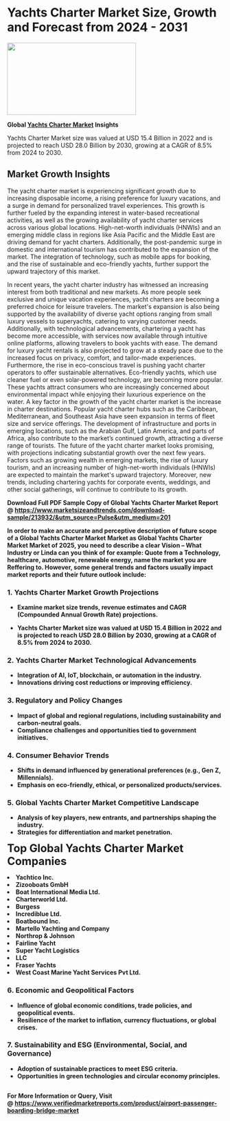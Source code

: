<H1>Yachts Charter Market Size, Growth and Forecast from 2024 - 2031</H1><img class="aligncenter size-medium wp-image-584254" src="https://thirdeyenews.in/wp-content/uploads/2024/09/Global-Market-Research-300x168.jpeg" alt="" width="300" height="168" /><p><strong>Global&nbsp;<a href="https://www.marketsizeandtrends.com/download-sample/213932/&amp;utm_source=Pulse&amp;utm_medium=201">Yachts Charter Market</a> Insights</strong></p><p>Yachts Charter Market size was valued at USD 15.4 Billion in 2022 and is projected to reach USD 28.0 Billion by 2030, growing at a CAGR of 8.5% from 2024 to 2030.</p><p><h2>Market Growth Insights</h2> <p>The yacht charter market is experiencing significant growth due to increasing disposable income, a rising preference for luxury vacations, and a surge in demand for personalized travel experiences. This growth is further fueled by the expanding interest in water-based recreational activities, as well as the growing availability of yacht charter services across various global locations. High-net-worth individuals (HNWIs) and an emerging middle class in regions like Asia Pacific and the Middle East are driving demand for yacht charters. Additionally, the post-pandemic surge in domestic and international tourism has contributed to the expansion of the market. The integration of technology, such as mobile apps for booking, and the rise of sustainable and eco-friendly yachts, further support the upward trajectory of this market.</p> <p><strong></strong></p> <p>In recent years, the yacht charter industry has witnessed an increasing interest from both traditional and new markets. As more people seek exclusive and unique vacation experiences, yacht charters are becoming a preferred choice for leisure travelers. The market's expansion is also being supported by the availability of diverse yacht options ranging from small luxury vessels to superyachts, catering to varying customer needs. Additionally, with technological advancements, chartering a yacht has become more accessible, with services now available through intuitive online platforms, allowing travelers to book yachts with ease. The demand for luxury yacht rentals is also projected to grow at a steady pace due to the increased focus on privacy, comfort, and tailor-made experiences. Furthermore, the rise in eco-conscious travel is pushing yacht charter operators to offer sustainable alternatives. Eco-friendly yachts, which use cleaner fuel or even solar-powered technology, are becoming more popular. These yachts attract consumers who are increasingly concerned about environmental impact while enjoying their luxurious experience on the water. A key factor in the growth of the yacht charter market is the increase in charter destinations. Popular yacht charter hubs such as the Caribbean, Mediterranean, and Southeast Asia have seen expansion in terms of fleet size and service offerings. The development of infrastructure and ports in emerging locations, such as the Arabian Gulf, Latin America, and parts of Africa, also contribute to the market’s continued growth, attracting a diverse range of tourists. The future of the yacht charter market looks promising, with projections indicating substantial growth over the next few years. Factors such as growing wealth in emerging markets, the rise of luxury tourism, and an increasing number of high-net-worth individuals (HNWIs) are expected to maintain the market's upward trajectory. Moreover, new trends, including chartering yachts for corporate events, weddings, and other social gatherings, will continue to contribute to its growth.</p> <p><strong></p><p><span class=""><strong>Download Full PDF Sample Copy of Global Yachts Charter Market Report</strong> @ <a href="https://www.marketsizeandtrends.com/download-sample/213932/&amp;utm_source=Pulse&amp;utm_medium=201" target="_blank">https://www.marketsizeandtrends.com/download-sample/213932/&amp;utm_source=Pulse&amp;utm_medium=201</a></span></p><p>In order to make an accurate and perceptive description of future scope of a Global&nbsp;Yachts Charter Market Market as Global&nbsp;Yachts Charter Market Market of 2025, you need to describe a clear Vision &ndash; What Industry or Linda can you think of for example: Quote from a Technology, healthcare, automotive, renewable energy, name the market you are Reffering to. However, some general trends and factors usually impact market reports and their future outlook include:</p><h3>1.&nbsp;<strong>Yachts Charter Market Growth Projections</strong></h3><ul><li>Examine market size trends, revenue estimates and CAGR (Compounded Annual Growth Rate) projections.</li><li><p>Yachts Charter Market size was valued at USD 15.4 Billion in 2022 and is projected to reach USD 28.0 Billion by 2030, growing at a CAGR of 8.5% from 2024 to 2030.</p></li></ul><h3>2.&nbsp;<strong>Yachts Charter Market Technological Advancements</strong></h3><ul><li>Integration of AI, IoT, blockchain, or automation in the industry.</li><li>Innovations driving cost reductions or improving efficiency.</li></ul><h3>3.&nbsp;<strong>Regulatory and Policy Changes</strong></h3><ul><li>Impact of global and regional regulations, including sustainability and carbon-neutral goals.</li><li>Compliance challenges and opportunities tied to government initiatives.</li></ul><h3>4.&nbsp;<strong>Consumer Behavior Trends</strong></h3><ul><li>Shifts in demand influenced by generational preferences (e.g., Gen Z, Millennials).</li><li>Emphasis on eco-friendly, ethical, or personalized products/services.</li></ul><h3>5.&nbsp;<strong>Global Yachts Charter Market Competitive Landscape</strong></h3><ul><li>Analysis of key players, new entrants, and partnerships shaping the industry.</li><li>Strategies for differentiation and market penetration.</li></ul><p data-pm-slice="1 1 []"><span style="color: inherit; font-family: inherit; font-size: 25px;">Top Global Yachts Charter Market Companies</span></p><div class="" data-test-id=""><p><li>Yachtico Inc.</li><li> Zizooboats GmbH</li><li> Boat International Media Ltd.</li><li> Charterworld Ltd.</li><li> Burgess</li><li> Incrediblue Ltd.</li><li> Boatbound Inc.</li><li> Martello Yachting and Company</li><li> Northrop & Johnson</li><li> Fairline Yacht</li><li> Super Yacht Logistics</li><li> LLC</li><li> Fraser Yachts</li><li> West Coast Marine Yacht Services Pvt Ltd.</li></p></div><h3>6.&nbsp;<strong>Economic and Geopolitical Factors</strong></h3><ul><li>Influence of global economic conditions, trade policies, and geopolitical events.</li><li>Resilience of the market to inflation, currency fluctuations, or global crises.</li></ul><h3>7.&nbsp;<strong>Sustainability and ESG (Environmental, Social, and Governance)</strong></h3><ul><li>Adoption of sustainable practices to meet ESG criteria.</li><li>Opportunities in green technologies and circular economy principles.</li></ul><h2><strong style="font-size: 14px;">For More Information or Query, Visit @&nbsp;</strong><a style="background-color: #ffffff; font-size: 14px;" href="https://www.marketsizeandtrends.com/report/yachts-charter-market/" target="_blank">https://www.verifiedmarketreports.com/product/airport-passenger-boarding-bridge-market</a></h2>

